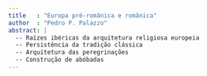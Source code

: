 ```yaml
---
title   : "Europa pré-românica e românica"
author  : "Pedro P. Palazzo"
abstract: |
  -- Raízes ibéricas da arquitetura religiosa europeia
  -- Persistência da tradição clássica
  -- Arquitetura das peregrinações
  -- Construção de abóbadas
---
```

